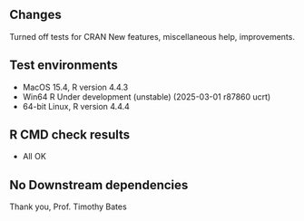## Changes
Turned off tests for CRAN
New features, miscellaneous help, improvements.

## Test environments
* MacOS 15.4, R version 4.4.3
* Win64 R Under development (unstable) (2025-03-01 r87860 ucrt)
* 64-bit Linux, R version 4.4.4

## R CMD check results
* All OK

## No Downstream dependencies

Thank you,
Prof. Timothy Bates